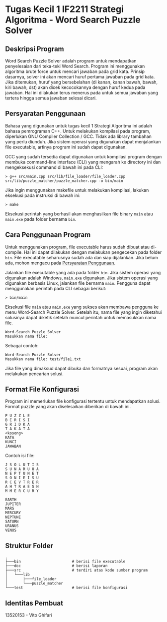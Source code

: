 # Tugas Kecil 1 IF2211 Strategi Algoritma - Word Search Puzzle Solver
## Deskripsi Program
Word Search Puzzle Solver adalah program untuk mendapatkan penyelesaian dari teka-teki Word Search. Program ini menggunakan algoritma brute force untuk mencari jawaban pada grid kata. Prinsip dasarnya, solver ini akan mencari huruf pertama jawaban pada grid kata. Jika ditemukan, huruf yang bersebelahan (di kanan, kanan bawah, bawah, kiri bawah, dst) akan dicek kecocokannya dengan huruf kedua pada jawaban. Hal ini dilakukan terus menerus pada untuk semua jawaban yang tertera hingga semua jawaban selesai dicari.

## Persyaratan Penggunaan
Bahasa yang digunakan untuk tugas kecil 1 Strategi Algoritma ini adalah bahasa pemrograman C++. Untuk melakukan kompilasi pada program, diperlukan GNU Compiler Collection / GCC. Tidak ada library tambahan yang perlu diunduh. Jika sistem operasi yang digunakan dapat menjalankan file executable, artinya program ini sudah dapat digunakan.

GCC yang sudah tersedia dapat digunakan untuk kompilasi program dengan membuka command-line interface (CLI) yang mengarah ke directory ini dan mengeksekusi command di bawah ini pada CLI:

    > g++ src/main.cpp src/lib/file_loader/file_loader.cpp src/lib/puzzle_matcher/puzzle_matcher.cpp -o bin/main

Jika ingin menggunakan makefile untuk melakukan kompilasi, lakukan eksekusi pada instruksi di bawah ini:

    > make

Eksekusi perintah yang berhasil akan menghasilkan file binary `main` atau `main.exe` pada folder bernama `bin`.

## Cara Penggunaan Program
Untuk menggunakan program, file executable harus sudah dibuat atau di-compile. Hal ini dapat dilakukan dengan melakukan pengecekan pada folder `bin`. File executable seharusnya sudah ada dan siap dijalankan. Jika belum ada, mohon mengacu pada [Persyaratan Penggunaan](#persyaratan-penggunaan).

Jalankan file executable yang ada pada folder `bin`. Jika sistem operasi yang digunakan adalah Windows, `main.exe` digunakan. Jika sistem operasi yang digunakan berbasis Linux, jalankan file bernama `main`. Pengguna dapat menggunakan perintah pada CLI sebagai berikut:

    > bin/main

Eksekusi file `main` atau `main.exe` yang sukses akan membawa pengguna ke menu Word-Search Puzzle Solver. Setelah itu, nama file yang ingin diketahui solusinya dapat diketik setelah muncul perintah untuk memasukkan nama file. 

    Word-Search Puzzle Solver
    Masukkan nama file:

Sebagai contoh:

    Word-Search Puzzle Solver
    Masukkan nama file: test/file1.txt

Jika file yang dimaksud dapat dibuka dan formatnya sesuai, program akan melakukan pencarian solusi.

## Format File Konfigurasi
Program ini memerlukan file konfigurasi tertentu untuk mendapatkan solusi. Format puzzle yang akan diselesaikan diberikan di bawah ini.

    P U Z Z L E
    B E R I S I
    G R I D K A
    T A K A T A
    <kosong>
    KATA
    KUNCI
    JAWABAN

Contoh isi file:

    J S O L U T I S
    S U N A R U U A
    N E P T U N E T
    S O N I E I S U
    R C E V T R E R
    A H T R A E S N
    M M E R C U R Y

    EARTH
    JUPITER
    MARS
    MERCURY
    NEPTUNE
    SATURN
    URANUS
    VENUS

## Struktur Folder

    .
    ├───bin                       # berisi file executable
    ├───doc                       # berisi laporan
    ├───src                       # terdiri atas kode sumber program
    │   └───lib
    │       ├───file_loader
    │       └───puzzle_matcher
    └───test                      # berisi file konfigurasi

## Identitas Pembuat
13520153 - Vito Ghifari